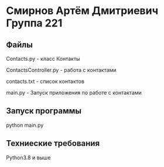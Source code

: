 # Смирнов Артём Дмитриевич Группа 221

## Файлы

Contacts.py - класс Контакты

ContactsController.py - работа с контактами

contacts.txt - список контактов

main.py - Запуск приложения по работе с контактами

## Запуск программы

python main.py

## Техниеские требования

Python3.8 и выше

